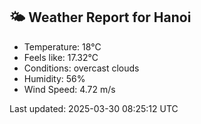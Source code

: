 <!-- WEATHER-START -->
## 🌤 Weather Report for Hanoi

- Temperature: 18°C
- Feels like: 17.32°C
- Conditions: overcast clouds
- Humidity: 56%
- Wind Speed: 4.72 m/s

Last updated: 2025-03-30 08:25:12 UTC
<!-- WEATHER-END -->
